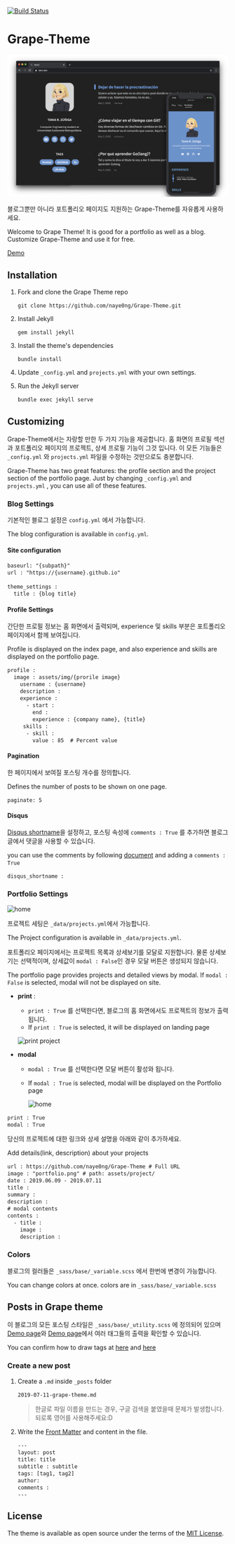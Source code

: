 [![Build Status](https://travis-ci.org/TanZng/tanzng.github.io.svg?branch=master)](https://travis-ci.org/TanZng/tanzng.github.io)
# Grape-Theme

![home](./assets/img/home.png)

블로그뿐만 아니라 포트폴리오 페이지도 지원하는 Grape-Theme를 자유롭게 사용하세요.

Welcome to Grape Theme!  It is good for a portfolio as well as a blog.
<br>
Customize Grape-Theme and use it for free.

[Demo](https://grape-theme.netlify.com)



## Installation

1. Fork and clone the Grape Theme repo

   ```
   git clone https://github.com/naye0ng/Grape-Theme.git
   ```

2. Install Jekyll 

   ```
   gem install jekyll
   ```

3. Install the theme's dependencies

   ```
   bundle install
   ```

4. Update `_config.yml` and `projects.yml` with your own settings.

5. Run the Jekyll server

   ```
   bundle exec jekyll serve
   ```

   

## Customizing

Grape-Theme에서는 자랑할 만한 두 가지 기능을 제공합니다. 홈 화면의 프로필 섹션과 포트폴리오 페이지의 프로젝트, 상세 프로필 기능이 그것 입니다. 이 모든 기능들은  `_config.yml` 와 `projects.yml` 파일을 수정하는 것만으로도 충분합니다.

Grape-Theme has two great features: the profile section and the project section of the portfolio page. Just by changing  `_config.yml` and `projects.yml` , you can use all of these features.



### Blog Settings

기본적인 블로그 설정은 `config.yml` 에서 가능합니다.

The blog configuration is available in `config.yml`.

#### Site configuration

```
baseurl: "{subpath}"
url : "https://{username}.github.io"

theme_settings :
  title : {blog title}
```



#### Profile Settings

간단한 프로필 정보는 홈 화면에서 출력되며, experience 및 skills 부분은 포트폴리오 페이지에서 함께 보여집니다.

Profile is displayed on the index page, and also experience and skills are displayed on the portfolio page.

```
profile :
  image : assets/img/{prorile image}
    username : {username}
    description : 
    experience :
      - start :
        end : 
        experience : {company name}, {title}
     skills : 
      - skill : 
        value : 85  # Percent value
```



#### Pagination

한 페이지에서 보여질 포스팅 개수를 정의합니다.

Defines the number of posts to be shown on one page.

```
paginate: 5
```



#### Disqus

[Disqus shortname](https://help.disqus.com/en/articles/1717111-what-s-a-shortname)을 설정하고, 포스팅 속성에 `comments : True` 를 추가하면 블로그 글에서 댓글을 사용할 수 있습니다.

you can use the comments by following [document](https://help.disqus.com/en/articles/1717111-what-s-a-shortname) and adding a `comments : True` 

``` 
disqus_shortname :
```



### Portfolio Settings

![home](./assets/img/portfolio.png)

프로젝트 세팅은 `_data/projects.yml`에서 가능합니다.

The Project configuration is available in `_data/projects.yml`.

포트폴리오 페이지에서는 프로젝트 목록과 상세보기를 모달로 지원합니다. 물론 상세보기는 선택적이며, 상세값이 `modal : False`인 경우 모달 버튼은 생성되지 않습니다.

The portfolio page provides projects and detailed views by modal.   If `modal : False` is selected, modal will not be displayed on site. 

- **print** : 
  
  -  `print : True` 를 선택한다면, 블로그의 홈 화면에서도 프로젝트의 정보가 출력됩니다.
  - If `print : True` is selected, it will be displayed on landing page
  
   ![print project](./assets/img/print-project.png)
  
- **modal** 
  - `modal : True` 를 선택한다면 모달 버튼이 활성와 됩니다.
  
  - If `modal : True` is selected, modal will be displayed on the Portfolio page
  
    ![home](./assets/img/modal.png)

```
print : True
modal : True  
```
당신의 프로젝트에 대한 링크와 상세 설명을 아래와 같이 추가하세요.

Add details(link, description) about your projects

```
url : https://github.com/naye0ng/Grape-Theme # Full URL
image : "portfolio.png" # path: assets/project/
date : 2019.06.09 - 2019.07.11
title : 
summary : 
description :  
# modal contents
contents :
  - title :
    image :      	    
    description : 
```



### Colors

블로그의 컬러들은 `_sass/base/_variable.scss` 에서 한번에 변경이 가능합니다.

You can change colors at once. colors are in `_sass/base/_variable.scss`



## Posts in Grape theme

이 블로그의 모든 포스팅 스타일은  `_sass/base/_utility.scss` 에 정의되어 있으며 [Demo page](https://grape-theme.netlify.com/2019/06/08/markdown-and-html.html)와 [Demo page](https://grape-theme.netlify.com/2019/06/09/grape-theme-style.html)에서 여러 태그들의 출력을 확인할 수 있습니다.

You can confirm how to draw tags at [here](https://grape-theme.netlify.com/2019/06/08/markdown-and-html.html) and [here](https://grape-theme.netlify.com/2019/06/09/grape-theme-style.html)

### Create a new post

1. Create a `.md` inside `_posts` folder

   ```
   2019-07-11-grape-theme.md
   ```
   > 한글로 파일 이름을 만드는 경우, 구글 검색을 붙였을때 문제가 발생합니다. 되로록 영어를 사용해주세요:D
2. Write the [Front Matter](https://jekyllrb.com/docs/front-matter/) and content in the file.

   ```
   ---
   layout: post
   title: title
   subtitle : subtitle
   tags: [tag1, tag2]
   author: 
   comments : 
   ---
   ```



## License

The theme is available as open source under the terms of the [MIT License](https://opensource.org/licenses/MIT).

